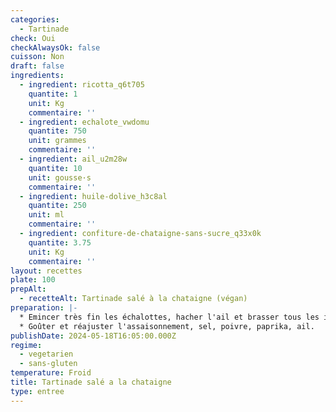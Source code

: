 ```yaml
---
categories:
  - Tartinade
check: Oui
checkAlwaysOk: false
cuisson: Non
draft: false
ingredients:
  - ingredient: ricotta_q6t705
    quantite: 1
    unit: Kg
    commentaire: ''
  - ingredient: echalote_vwdomu
    quantite: 750
    unit: grammes
    commentaire: ''
  - ingredient: ail_u2m28w
    quantite: 10
    unit: gousse·s
    commentaire: ''
  - ingredient: huile-dolive_h3c8al
    quantite: 250
    unit: ml
    commentaire: ''
  - ingredient: confiture-de-chataigne-sans-sucre_q33x0k
    quantite: 3.75
    unit: Kg
    commentaire: ''
layout: recettes
plate: 100
prepAlt:
  - recetteAlt: Tartinade salé à la chataigne (végan)
preparation: |-
  * Emincer très fin les échalottes, hacher l'ail et brasser tous les ingrédients ensemble à l'aide d'une spatule ou aux mains. La texture doit être épaisse.
  * Goûter et réajuster l'assaisonnement, sel, poivre, paprika, ail.
publishDate: 2024-05-18T16:05:00.000Z
regime:
  - vegetarien
  - sans-gluten
temperature: Froid
title: Tartinade salé a la chataigne
type: entree
---
```

